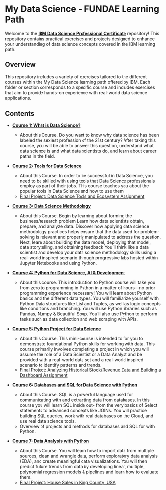 # My Data Science - FUNDAE Learning Path

Welcome to the [**IBM Data Science Professional Certificate**](https://www.coursera.org/programs/data-analyst-fundae-1uc7a/professional-certificates/ibm-data-science?authProvider=ibm-skillsbuild&collectionId=J3cX7) repository! This repository contains practical exercises and projects designed to enhance your understanding of data science concepts covered in the IBM learning path.

## Overview

This repository includes a variety of exercises tailored to the different courses within the My Data Science learning path offered by IBM. Each folder or section corresponds to a specific course and includes exercises that aim to provide hands-on experience with real-world data science applications.

## Contents

- **[Course 1: What is Data Science?](https://www.coursera.org/learn/what-is-datascience/home/info)**
  - About this Course. Do you want to know why data science has been labeled the sexiest profession of the 21st century? After taking this course, you will be able to answer this question, understand what data science is and what data scientists do, and learn about career paths in the field.  

- **[Course 2: Tools for Data Science](https://www.coursera.org/learn/open-source-tools-for-data-science/home/info)**
  - About this Course. In order to be successful in Data Science, you need to be skilled with using tools that Data Science professionals employ as part of their jobs. This course teaches you about the popular tools in Data Science and how to use them. 
  - [Final Project: Data Science Tools and Ecosystem Assignment](https://github.com/viorbe20/data-science-ibm-course/blob/main/data-science-tools/DataScienceEcosystem.ipynb)

- **[Course 3: Data Science Methodology](https://www.coursera.org/learn/data-science-methodology/home/info)**
  - About this Course. Begin by learning about forming the business/research problem Learn how data scientists obtain, prepare, and analyze data. Discover how applying data science methodology practices helps ensure that the data used for problem-solving is relevant and properly manipulated to address the question. Next, learn about building the data model, deploying that model, data storytelling, and obtaining feedback You’ll think like a data scientist and develop your data science methodology skills using a real-world inspired scenario through progressive labs hosted within Jupyter Notebooks and using Python.

- **[Course 4: Python for Data Science, AI & Development](https://www.coursera.org/learn/python-for-applied-data-science-ai/home/info)**
  - About this course. This introduction to Python course will take you from zero to programming in Python in a matter of hours—no prior programming experience necessary! You will learn about Python basics and the different data types. You will familiarize yourself with Python Data structures like List and Tuples, as well as logic concepts like conditions and branching. You will use Python libraries such as Pandas, Numpy & Beautiful Soup. You’ll also use Python to perform tasks such as data collection and web scraping with APIs.  

- **[Course 5: Python Project for Data Science](https://www.coursera.org/learn/python-project-for-data-science/home/info)**
  - About this Course. This mini-course is intended to for you to demonstrate foundational Python skills for working with data. This course primarily involves completing a project in which you will assume the role of a Data Scientist or a Data Analyst and be provided with a real-world data set and a real-world inspired scenario to identify patterns and trends. 
  - [Final Project: Analyzing Historical Stock/Revenue Data and Building a Dashboard Assignment](https://github.com/viorbe20/data-science-ibm-course/blob/main/python-project-for-data-science/Analyzing-Historical-Stock-Revenue-Data-and-Building-Final-Assignment.ipynb) 

- **[Course 6: Databases and SQL for Data Science with Python](https://www.coursera.org/learn/sql-data-science/home/info)**
  - About this Course. SQL is a powerful language used for communicating with and extracting data from databases. In this course you will learn SQL inside out- from the very basics of Select statements to
advanced concepts like JOINs. You will  practice building SQL queries, work with real databases on the Cloud, and use real data science tools. 
  - Overview of projects and methods for databases and SQL for with Python. 

- **[Course 7: Data Analysis with Python](https://www.coursera.org/learn/data-analysis-with-python/home/info)**
  - About this Course. You will learn how to import data from multiple sources, clean and wrangle data, perform exploratory data analysis (EDA), and create meaningful data visualizations. You will then predict future trends from data by developing linear, multiple, polynomial regression models & pipelines and learn how to evaluate them.
  - [Final Project: House Sales in King County, USA](https://github.com/viorbe20/data-science-ibm-course/blob/main/data-analysis-with-python/final-project-house-sales-in-king-count-usa.ipynb)

